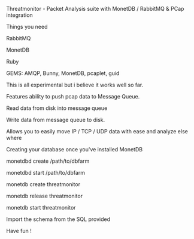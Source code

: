 Threatmonitor - Packet Analysis suite  with MonetDB / RabbitMQ & PCap integration

Things you need

RabbitMQ

MonetDB

Ruby

GEMS: AMQP, Bunny, MonetDB, pcaplet, guid

This is all experimental but i believe it works well so far.

Features ability to push pcap data to Message Queue.

Read data from disk into message queue

Write data from message queue to disk.

Allows you to easily move IP / TCP / UDP data with ease and analyze else where

Creating your database once you've installed MonetDB

monetdbd create /path/to/dbfarm

monetdbd start /path/to/dbfarm

monetdb create threatmonitor

monetdb release threatmonitor

monetdb start threatmonitor

Import the schema from the SQL provided
 
Have fun !
